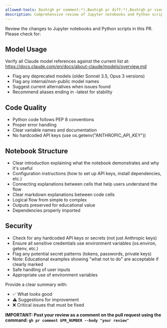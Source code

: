 ```yaml
---
allowed-tools: Bash(gh pr comment:*),Bash(gh pr diff:*),Bash(gh pr view:*)
description: Comprehensive review of Jupyter notebooks and Python scripts
---
```


Review the changes to Jupyter notebooks and Python scripts in this PR. Please check for:

## Model Usage
Verify all Claude model references against the current list at:
https://docs.claude.com/en/docs/about-claude/models/overview.md
- Flag any deprecated models (older Sonnet 3.5, Opus 3 versions)
- Flag any internal/non-public model names
- Suggest current alternatives when issues found
- Recommend aliases ending in -latest for stability

## Code Quality
- Python code follows PEP 8 conventions
- Proper error handling
- Clear variable names and documentation
- No hardcoded API keys (use os.getenv("ANTHROPIC_API_KEY"))

## Notebook Structure
- Clear introduction explaining what the notebook demonstrates and why it's useful
- Configuration instructions (how to set up API keys, install dependencies, etc.)
- Connecting explanations between cells that help users understand the flow
- Clear markdown explanations between code cells
- Logical flow from simple to complex
- Outputs preserved for educational value
- Dependencies properly imported

## Security
- Check for any hardcoded API keys or secrets (not just Anthropic keys)
- Ensure all sensitive credentials use environment variables (os.environ, getenv, etc.)
- Flag any potential secret patterns (tokens, passwords, private keys)
- Note: Educational examples showing "what not to do" are acceptable if clearly marked
- Safe handling of user inputs
- Appropriate use of environment variables

Provide a clear summary with:
- ✅ What looks good
- ⚠️ Suggestions for improvement
- ❌ Critical issues that must be fixed

**IMPORTANT: Post your review as a comment on the pull request using the command: `gh pr comment $PR_NUMBER --body "your review"`**